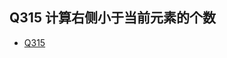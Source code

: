 ## Q315 计算右侧小于当前元素的个数
* [Q315](https://leetcode-cn.com/problems/count-of-smaller-numbers-after-self/)